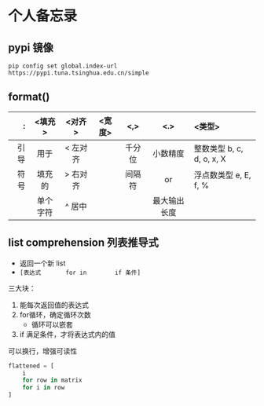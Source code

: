 # 个人备忘录

## pypi 镜像

`pip config set global.index-url https://pypi.tuna.tsinghua.edu.cn/simple`

## format()

| :  |   <填充>  |   <对齐> | <宽度>|  <,>  |   <.>     |         <类型>
|---:|:---------:| :------: |------|:-----:|:---------:|:------------------------- 
|引导|  用于     |  < 左对齐 |      | 千分位|  小数精度  |   整数类型 b, c, d, o, x, X
|符号|  填充的   |  > 右对齐 |      | 间隔符|    or     |      浮点数类型 e, E, f, %
|   |  单个字符 |   ^ 居中 |      |      |  最大输出长度|

## list comprehension 列表推导式

- 返回一个新 list
- `[表达式       for in        if 条件]`

三大块：
1. 能每次返回值的表达式
2. for循环，确定循环次数
    - 循环可以嵌套
3. if 满足条件，才将表达式内的值

可以换行，增强可读性

```py
flattened = [
    i
    for row in matrix
    for i in row
]
```